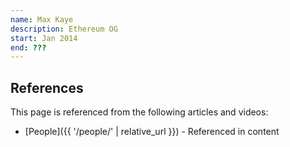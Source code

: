 ```yaml
---
name: Max Kaye
description: Ethereum OG
start: Jan 2014
end: ???
---
```


## References

This page is referenced from the following articles and videos:

- [People]({{ '/people/' | relative_url }}) - Referenced in content